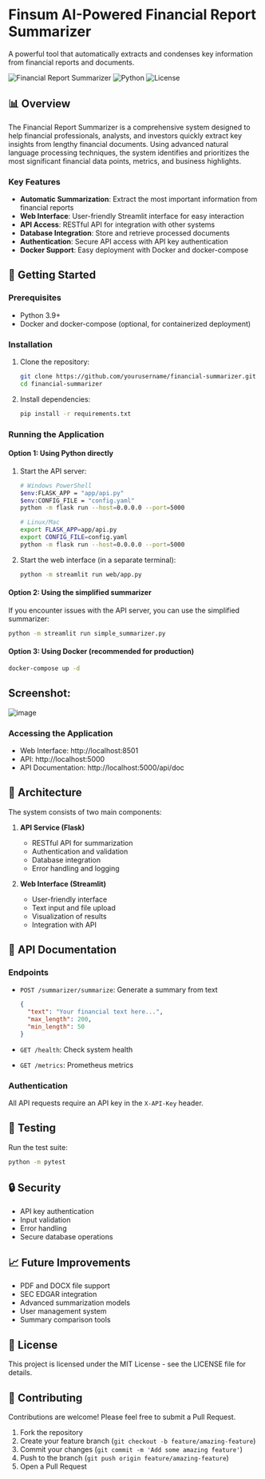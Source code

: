 # Finsum AI-Powered Financial Report Summarizer

A powerful tool that automatically extracts and condenses key information from financial reports and documents.

![Financial Report Summarizer](https://img.shields.io/badge/Financial-Summarizer-blue)
![Python](https://img.shields.io/badge/Python-3.9+-green)
![License](https://img.shields.io/badge/License-MIT-yellow)

## 📊 Overview

The Financial Report Summarizer is a comprehensive system designed to help financial professionals, analysts, and investors quickly extract key insights from lengthy financial documents. Using advanced natural language processing techniques, the system identifies and prioritizes the most significant financial data points, metrics, and business highlights.

### Key Features

- **Automatic Summarization**: Extract the most important information from financial reports
- **Web Interface**: User-friendly Streamlit interface for easy interaction
- **API Access**: RESTful API for integration with other systems
- **Database Integration**: Store and retrieve processed documents
- **Authentication**: Secure API access with API key authentication
- **Docker Support**: Easy deployment with Docker and docker-compose

## 🚀 Getting Started

### Prerequisites

- Python 3.9+
- Docker and docker-compose (optional, for containerized deployment)

### Installation

1. Clone the repository:
   ```bash
   git clone https://github.com/yourusername/financial-summarizer.git
   cd financial-summarizer
   ```

2. Install dependencies:
   ```bash
   pip install -r requirements.txt
   ```

### Running the Application

#### Option 1: Using Python directly

1. Start the API server:
   ```bash
   # Windows PowerShell
   $env:FLASK_APP = "app/api.py"
   $env:CONFIG_FILE = "config.yaml"
   python -m flask run --host=0.0.0.0 --port=5000
   
   # Linux/Mac
   export FLASK_APP=app/api.py
   export CONFIG_FILE=config.yaml
   python -m flask run --host=0.0.0.0 --port=5000
   ```

2. Start the web interface (in a separate terminal):
   ```bash
   python -m streamlit run web/app.py
   ```

#### Option 2: Using the simplified summarizer

If you encounter issues with the API server, you can use the simplified summarizer:

```bash
python -m streamlit run simple_summarizer.py
```

#### Option 3: Using Docker (recommended for production)

```bash
docker-compose up -d
```
## Screenshot:

![image](https://github.com/user-attachments/assets/f9056d35-5d03-4619-bb63-8712d589d8d5)


### Accessing the Application

- Web Interface: http://localhost:8501
- API: http://localhost:5000
- API Documentation: http://localhost:5000/api/doc

## 🔧 Architecture

The system consists of two main components:

1. **API Service (Flask)**
   - RESTful API for summarization
   - Authentication and validation
   - Database integration
   - Error handling and logging

2. **Web Interface (Streamlit)**
   - User-friendly interface
   - Text input and file upload
   - Visualization of results
   - Integration with API

## 📝 API Documentation

### Endpoints

- `POST /summarizer/summarize`: Generate a summary from text
  ```json
  {
    "text": "Your financial text here...",
    "max_length": 200,
    "min_length": 50
  }
  ```

- `GET /health`: Check system health
- `GET /metrics`: Prometheus metrics

### Authentication

All API requests require an API key in the `X-API-Key` header.

## 🧪 Testing

Run the test suite:

```bash
python -m pytest
```

## 🔒 Security

- API key authentication
- Input validation
- Error handling
- Secure database operations

## 📈 Future Improvements

- PDF and DOCX file support
- SEC EDGAR integration
- Advanced summarization models
- User management system
- Summary comparison tools

## 📄 License

This project is licensed under the MIT License - see the LICENSE file for details.

## 🤝 Contributing

Contributions are welcome! Please feel free to submit a Pull Request.

1. Fork the repository
2. Create your feature branch (`git checkout -b feature/amazing-feature`)
3. Commit your changes (`git commit -m 'Add some amazing feature'`)
4. Push to the branch (`git push origin feature/amazing-feature`)
5. Open a Pull Request 
